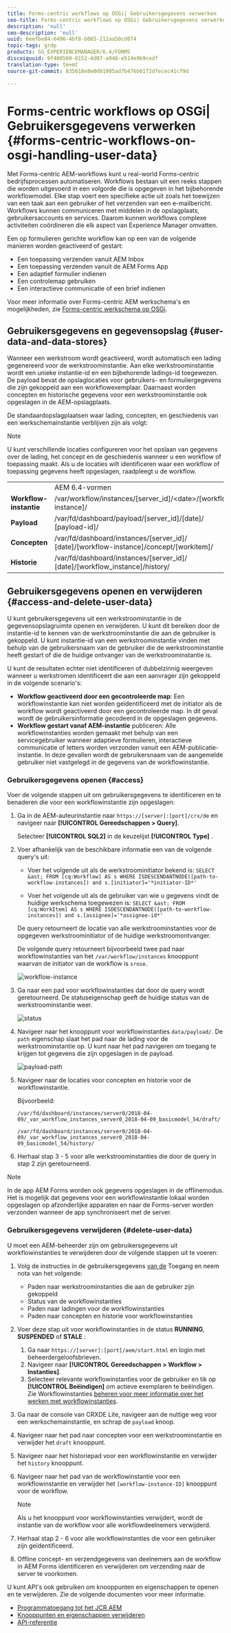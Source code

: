 ```yaml
---
title: Forms-centric workflows op OSGi| Gebruikersgegevens verwerken
seo-title: Forms-centric workflows op OSGi| Gebruikersgegevens verwerken
description: 'null'
seo-description: 'null'
uuid: 6eefbe84-6496-4bf8-b065-212aa50cd074
topic-tags: grdp
products: SG_EXPERIENCEMANAGER/6.4/FORMS
discoiquuid: 9f400560-8152-4d07-a946-e514e9b9cedf
translation-type: tm+mt
source-git-commit: 835618e8e0d01905ad7b476b0172dfecec41cf9d

---
```



# Forms-centric workflows op OSGi| Gebruikersgegevens verwerken {#forms-centric-workflows-on-osgi-handling-user-data}

Met Forms-centric AEM-workflows kunt u real-world Forms-centric bedrijfsprocessen automatiseren. Workflows bestaan uit een reeks stappen die worden uitgevoerd in een volgorde die is opgegeven in het bijbehorende workflowmodel. Elke stap voert een specifieke actie uit zoals het toewijzen van een taak aan een gebruiker of het verzenden van een e-mailbericht. Workflows kunnen communiceren met middelen in de opslagplaats, gebruikersaccounts en services. Daarom kunnen workflows complexe activiteiten coördineren die elk aspect van Experience Manager omvatten.

Een op formulieren gerichte workflow kan op een van de volgende manieren worden geactiveerd of gestart:

* Een toepassing verzenden vanuit AEM Inbox
* Een toepassing verzenden vanuit de AEM Forms App
* Een adaptief formulier indienen
* Een controlemap gebruiken
* Een interactieve communicatie of een brief indienen

Voor meer informatie over Forms-centric AEM werkschema&#39;s en mogelijkheden, zie [Forms-centric werkschema op OSGi](/help/forms/using/aem-forms-workflow.md).

## Gebruikersgegevens en gegevensopslag {#user-data-and-data-stores}

Wanneer een werkstroom wordt geactiveerd, wordt automatisch een lading gegenereerd voor de werkstroominstantie. Aan elke werkstroominstantie wordt een unieke instantie-id en een bijbehorende ladings-id toegewezen. De payload bevat de opslaglocaties voor gebruikers- en formuliergegevens die zijn gekoppeld aan een workflowexemplaar. Daarnaast worden concepten en historische gegevens voor een werkstroominstantie ook opgeslagen in de AEM-opslagplaats.

De standaardopslagplaatsen waar lading, concepten, en geschiedenis van een werkschemainstantie verblijven zijn als volgt:

>[!NOTE]
>
>U kunt verschillende locaties configureren voor het opslaan van gegevens over de lading, het concept en de geschiedenis wanneer u een workflow of toepassing maakt. Als u de locaties wilt identificeren waar een workflow of toepassing gegevens heeft opgeslagen, raadpleegt u de workflow.

<table> 
 <tbody> 
  <tr> 
   <td> </td> 
   <td>AEM 6.4-vormen</td> 
   <td>AEM 6.3-formulieren</td> 
  </tr> 
  <tr> 
   <td><strong>Workflow- <br /> instantie</strong></td> 
   <td>/var/workflow/instances/[server_id]/&lt;date&gt;/[workflow-instance]/</td> 
   <td>/etc/workflow/instances/[server_id]/[date]/[workflow-instance]/</td> 
  </tr> 
  <tr> 
   <td><strong>Payload</strong></td> 
   <td>/var/fd/dashboard/payload/[server_id]/[date]/<br /> [payload-id]/</td> 
   <td>/etc/fd/dashboard/payload/[server_id]/[date]/<br /> [payload-id]/</td> 
  </tr> 
  <tr> 
   <td><strong>Concepten</strong></td> 
   <td>/var/fd/dashboard/instances/[server_id]/<br /> [date]/[workflow-instance]/concept/[workitem]/</td> 
   <td>/etc/fd/dashboard/instances/[server_id]/<br /> [date]/[workflow-instance]/draft/[workitem]/</td> 
  </tr> 
  <tr> 
   <td><strong>Historie</strong></td> 
   <td>/var/fd/dashboard/instances/[server_id]/<br /> [date]/[workflow_instance]/history/</td> 
   <td>/etc/fd/dashboard/instances/[server_id]/<br /> [date]/[workflow_instance]/history/</td> 
  </tr> 
 </tbody> 
</table>

## Gebruikersgegevens openen en verwijderen {#access-and-delete-user-data}

U kunt gebruikersgegevens uit een werkstroominstantie in de gegevensopslagruimte openen en verwijderen. U kunt dit bereiken door de instantie-id te kennen van de werkstroominstantie die aan de gebruiker is gekoppeld. U kunt instantie-id van een werkstroominstantie vinden met behulp van de gebruikersnaam van de gebruiker die de werkstroominstantie heeft gestart of die de huidige ontvanger van de werkstroominstantie is.

U kunt de resultaten echter niet identificeren of dubbelzinnig weergeven wanneer u werkstromen identificeert die aan een aanvrager zijn gekoppeld in de volgende scenario&#39;s:

* **Workflow geactiveerd door een gecontroleerde map**: Een workflowinstantie kan niet worden geïdentificeerd met de initiator als de workflow wordt geactiveerd door een gecontroleerde map. In dit geval wordt de gebruikersinformatie gecodeerd in de opgeslagen gegevens.
* **Workflow gestart vanaf AEM-instantie** publiceren: Alle workflowinstanties worden gemaakt met behulp van een servicegebruiker wanneer adaptieve formulieren, interactieve communicatie of letters worden verzonden vanuit een AEM-publicatie-instantie. In deze gevallen wordt de gebruikersnaam van de aangemelde gebruiker niet vastgelegd in de gegevens van de workflowinstantie.

### Gebruikersgegevens openen {#access}

Voer de volgende stappen uit om gebruikersgegevens te identificeren en te benaderen die voor een workflowinstantie zijn opgeslagen:

1. Ga in de AEM-auteurinstantie naar `https://[server]:[port]/crx/de` en navigeer naar **[!UICONTROL Gereedschappen > Query]**.

   Selecteer **[!UICONTROL SQL2]** in de keuzelijst **[!UICONTROL Type]** .

1. Voer afhankelijk van de beschikbare informatie een van de volgende query&#39;s uit:

   * Voer het volgende uit als de werkstroominitiator bekend is:
   `SELECT &ast; FROM [cq:Workflow] AS s WHERE ISDESCENDANTNODE([path-to-workflow-instances]) and s.[initiator]='*initiator-ID*'`

   * Voer het volgende uit als de gebruiker van wie u gegevens vindt de huidige werkschema toegewezen is:
   `SELECT &ast; FROM [cq:WorkItem] AS s WHERE ISDESCENDANTNODE([path-to-workflow-instances]) and s.[assignee]='*assignee-id*'`

   De query retourneert de locatie van alle werkstroominstanties voor de opgegeven werkstroominitiator of de huidige werkstroomontvanger.

   De volgende query retourneert bijvoorbeeld twee pad naar workflowinstanties van het `/var/workflow/instances` knooppunt waarvan de initiator van de workflow is `srose`.

   ![workflow-instance](assets/workflow-instance.png)

1. Ga naar een pad voor workflowinstanties dat door de query wordt geretourneerd. De statuseigenschap geeft de huidige status van de werkstroominstantie weer.

   ![status](assets/status.png)

1. Navigeer naar het knooppunt voor workflowinstanties `data/payload/`. De `path` eigenschap slaat het pad naar de lading voor de werkstroominstantie op. U kunt naar het pad navigeren om toegang te krijgen tot gegevens die zijn opgeslagen in de payload.

   ![payload-path](assets/payload-path.png)

1. Navigeer naar de locaties voor concepten en historie voor de workflowinstantie.

   Bijvoorbeeld:

   `/var/fd/dashboard/instances/server0/2018-04-09/_var_workflow_instances_server0_2018-04-09_basicmodel_54/draft/`

   `/var/fd/dashboard/instances/server0/2018-04-09/_var_workflow_instances_server0_2018-04-09_basicmodel_54/history/`

1. Herhaal stap 3 - 5 voor alle werkstroominstanties die door de query in stap 2 zijn geretourneerd.

>[!NOTE]
>
>In de app AEM Forms worden ook gegevens opgeslagen in de offlinemodus. Het is mogelijk dat gegevens voor een workflowinstantie lokaal worden opgeslagen op afzonderlijke apparaten en naar de Forms-server worden verzonden wanneer de app synchroniseert met de server.

### Gebruikersgegevens verwijderen {#delete-user-data}

U moet een AEM-beheerder zijn om gebruikersgegevens uit workflowinstanties te verwijderen door de volgende stappen uit te voeren:

1. Volg de instructies in de gebruikersgegevens [van de](/help/forms/using/forms-workflow-osgi-handling-user-data.md#access) Toegang en neem nota van het volgende:

   * Paden naar werkstroominstanties die aan de gebruiker zijn gekoppeld
   * Status van de workflowinstanties
   * Paden naar ladingen voor de workflowinstanties
   * Paden naar concepten en historie voor workflowinstanties

1. Voer deze stap uit voor workflowinstanties in de status **RUNNING**, **SUSPENDED** of **STALE** :

   1. Ga naar `https://[server]:[port]/aem/start.html` en login met beheerdergeloofsbrieven.
   1. Navigeer naar **[!UICONTROL Gereedschappen > Workflow > Instanties]**.
   1. Selecteer relevante workflowinstanties voor de gebruiker en tik op **[!UICONTROL Beëindigen]** om actieve exemplaren te beëindigen.
   Zie Workflowinstanties [beheren voor meer informatie over het werken met workflowinstanties](/help/sites-administering/workflows-administering.md).

1. Ga naar de console van CRXDE Lite, navigeer aan de nuttige weg voor een werkschemainstantie, en schrap de `payload` knoop.
1. Navigeer naar het pad naar concepten voor een werkstroominstantie en verwijder het `draft` knooppunt.
1. Navigeer naar het historiepad voor een workflowinstantie en verwijder het `history` knooppunt.
1. Navigeer naar het pad van de workflowinstantie voor een workflowinstantie en verwijder het `[workflow-instance-ID]` knooppunt voor de workflow.

   >[!NOTE]
   >
   >Als u het knooppunt voor workflowinstanties verwijdert, wordt de instantie van de workflow voor alle workflowdeelnemers verwijderd.

1. Herhaal stap 2 - 6 voor alle workflowinstanties die voor een gebruiker zijn geïdentificeerd.
1. Offline concept- en verzendgegevens van deelnemers aan de workflow in AEM Forms identificeren en verwijderen om verzending naar de server te voorkomen.

U kunt API&#39;s ook gebruiken om knooppunten en eigenschappen te openen en te verwijderen. Zie de volgende documenten voor meer informatie.

* [Programmatoegang tot het JCR AEM](/help/sites-developing/access-jcr.md)
* [Knooppunten en eigenschappen verwijderen](https://docs.adobe.com/docs/en/spec/jcr/2.0/10_Writing.html#10.9%20Removing%20Nodes%20and%20Properties)
* [API-referentie](https://helpx.adobe.com/experience-manager/6-3/sites-developing/reference-materials/javadoc/overview-summary.html)

